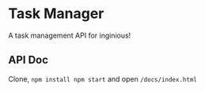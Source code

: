 # Task Manager

A task management API for inginious!

## API Doc
Clone, `npm install npm start` and open `/docs/index.html`
